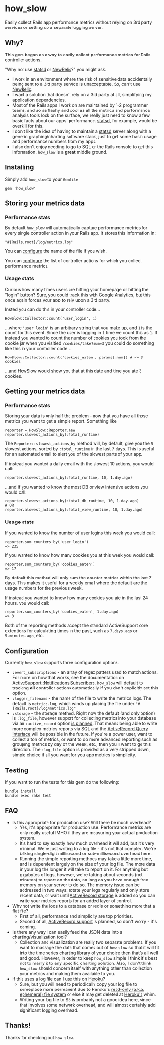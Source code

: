 # how_slow

Easily collect Rails app performance metrics without relying on 3rd party
services or setting up a separate logging server.

## Why?

This gem began as a way to easily collect performance metrics for Rails
controller actions.

"Why not use [statsd][2] or [NewRelic][4]?" you might ask.

* I work in an environment where the risk of sensitive data accidentally being
  sent to a 3rd party service is unacceptable. So, can't use [NewRelic][4].
* I want a solution that doesn't rely on a 3rd party at all, simplifying my
  application dependencies.
* Most of the Rails apps I work on are maintained by 1-2 programmer teams, and
  so as flashy and cool as all the metrics and performance analysis tools look
  on the surface, we really just need to know a few basic facts about our apps'
  performance. [statsd][2], for example, would
  be overkill for this.
* I don't like the idea of having to maintain a [statsd][2] server along with
  a generic graphing/charting software stack, just to get some basic usage and
  performance numbers from my apps.
* I also don't enjoy needing to go to SQL or the Rails console to get this
  information. `how_slow` is a **great** middle ground.

## Installing

Simply add `how_slow` to your `Gemfile`

    gem 'how_slow'

## Storing your metrics data

### Performance stats

By default `how_slow` will automatically capture performance metrics for every
single controller action in your Rails app. It stores this information in:

    "#{Rails.root}/log/metrics.log"

You can [configure](#config) the name of the file if you wish.

You can [configure](#config) the list of controller actions for which you collect
performance metrics.

### Usage stats

Curious how many times users are hitting your homepage or hitting the "login"
button? Sure, you could track this with [Google Analytics][9], but this once
again forces your app to rely upon a 3rd party.

Insted you can do this in your controller code...

    HowSlow::Collector::count('user_login', 1)

...where `'user_login'` is an arbitrary string that you make up, and `1` is the
count for this event. Since the user is logging in `1` time we count this as
`1`. If instead you wanted to count the number of cookies you took from the
cookie jar when you visitied `/cookies/take?num=3` you could do something like
this in your controller code...

    HowSlow::Collector::count('cookies_eaten', params[:num]) # <= 3 cookies

...and HowSlow would show you that at this date and time you ate 3 cookies.

## Getting your metrics data

### Performance stats

Storing your data is only half the problem - now that you have all those metrics
you want to get a simple report. Something like:

    reporter = HowSlow::Reporter.new
    reporter.slowest_actions_by(:total_runtime)

The `Reporter::slowest_actions_by` method will, by default, give you the `5`
slowest actions, sorted by `:total_runtime` in the last 7 days. This is useful
for an automated email to alert you of the slowest parts of your app.

If instead you wanted a daily email with the slowest 10 actions, you would call:

    reporter.slowest_actions_by(:total_runtime, 10, 1.day.ago)

...and if you wanted to know the most DB or view intensive actions you would
call:

    reporter.slowest_actions_by(:total_db_runtime, 10, 1.day.ago)
    # OR
    reporter.alowest_actions_by(:total_view_runtime, 10, 1.day.ago)

### Usage stats

If you wanted to know the number of user logins this week you would call:

    reporter.sum_counters_by('user_login')
    => 235

If you wanted to know how many cookies you at this week you would call:

    reporter.sum_counters_by('cookies_eaten')
    => 17

By default this method will only sum the counter metrics within the last 7 days.
This makes it useful for a weekly email where the default are the usage numbers
for the previous week.

If instead you wanted to know how many cookies you ate in the last 24 hours, you
would call:

    reporter.sum_counters_by('cookies_eaten', 1.day.ago)
    => 3

Both of the reporting methods accept the standard ActiveSupport core extentions
for calculating times in the past, such as `7.days.ago` or `5.minutes.ago`, etc.

## <a id="config"></a>Configuration

Currently `how_slow` supports three configuration options.

* `:event_subscriptions` - an array of regex patters used to match actions. For
  more on how that works, see the documentation on
  [ActiveSupport::Notifications Subscribers][3]. `how_slow` will default to
  tracking **all** controller actions automatically if you don't explicitly set
  this option.
* `:logger_filename` - the name of the file to write the metrics logs. The
  default is `metrics.log`, which winds up placing the file under
  `"#{Rails.root}/log/metrics.log"`
* `:storage` - the storage method. Right now the default (and only option) is
  `:log_file`, however support for collecting metrics into your database via an
  `:active_record` option [is planned][10]. That means being able to write more
  complex metrics reports via SQL and the [ActiveRecord Query Interface][11]
  will be possible in the future. If you're a power user, want to collect a
  ton of metrics, or want to do more advanced reporting such as grouping metrics
  by day of the week, etc., then you'll want to go this direction. The
  `:log_file` option is provided as a very stripped down, simple choice if all
  you want for you app metrics is simplicity.

## Testing

If you want to run the tests for this gem do the following:

    bundle install
    bundle exec rake test

## FAQ

* Is this appropriate for prodcution use? Will there be much overhead?
  * Yes, it's appropriate for production use. Performance metrics are only
    really useful IMHO if they are measuring your actual production system.
  * It's hard to say exactly how much overhead it will add, but it's very
    minimal. We're just writing to a log file - it's not that complex. We're
    talking single-digit millisecond or sub-millisecond overhead here.
  * Running the simple reporting methods may take a little more time, and is
    dependent largely on the size of your log file. The more data in your log
    the longer it will take to report on it. For anything but gigabytes of logs,
    however, we're talking about seconds (not minutes) to report on the data,
    so long as you have enough free memory on your server to do so. The memory
    issue can be addressed in two ways: rotate your logs regularly and only
    store recent data, or wait until [ActiveRecord storage][10] is added so you
    can write your metrics reports for an added layer of control.
* Why not write the logs to a database or [redis][8] or something more that a
  flat file?
  * First of all, performance and simplicity are top priorities.
  * Second of all, [ActiveRecord support][10] is planned, so don't worry - it's
    coming.
* Is there any way I can easily feed the JSON data into a charting/visualization
  tool?
  * Collection and visualization are really two separate problems. If you want
    to massage the data that comes out of `how_slow` so that it will fit into
    the time series charting library of your choice then that's all well and
    good. However, in order to keep `how_slow` simple I think it's best not to
    marry it to any specific charting solution. Also, I don't think `how_slow`
    should concern itself with anything other than collection your metrics and
    making them available to you.
* If this uses a log file can I use this on [Heroku][6]?
  * Sure, but you will need to periodically copy your log file to someplace more
    permanent due to Heroku's [read-only (a.k.a. ephemeral) file system][7]
    or else it may get deleted at [Heroku's][6] whim.
  * Writing your log file to S3 is probably not a good idea here, since that
    involves some network overhead, and will almost certainly add significant
    logging overhead.

## Thanks!

Thanks for checking out `how_slow`.

[1]: http://en.wikipedia.org/wiki/Federal_Information_Security_Management_Act_of_2002
[2]: https://github.com/etsy/statsd/
[3]: http://api.rubyonrails.org/classes/ActiveSupport/Notifications.html#label-Subscribers
[4]: http://newrelic.com/
[5]: https://github.com/normalocity/how_slow/blob/master/lib/how_slow/reporter.rb
[6]: https://www.heroku.com/
[7]: https://devcenter.heroku.com/articles/read-only-filesystem
[8]: http://redis.io/
[9]: http://www.google.com/analytics/
[10]: https://github.com/normalocity/how_slow/issues/8
[11]: http://guides.rubyonrails.org/active_record_querying.html
